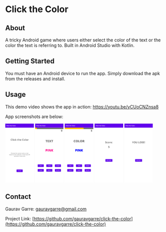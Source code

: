 # Click the Color

<!-- ABOUT THE PROJECT -->
## About

A tricky Android game where users either select the color of the text or the color the text is referring to. Built in Android Studio with Kotlin.

<!-- GETTING STARTED -->
## Getting Started

You must have an Android device to run the app. Simply download the apk from the releases and install.


<!-- USAGE EXAMPLES -->
## Usage

This demo video shows the app in action: https://youtu.be/yCUoCNZnsa8

App screenshots are below:

<img src="imgs/screen_1.png" alt="screenshot" width="18%" height="18%"/> <img src="imgs/screen_2.png" alt="screenshot" width="18%" height="18%"/> <img src="imgs/screen_3.png" alt="screenshot" width="18%" height="18%"/> <img src="imgs/screen_4.png" alt="screenshot" width="18%" height="18%"/> <img src="imgs/screen_5.png" alt="screenshot" width="18%" height="18%"/>
<!-- CONTACT -->
## Contact

Gaurav Garre: [gauravgarre@gmail.com](mailto:gauravgarre@gmail.com)

Project Link: [https://github.com/gauravgarre/click-the-color](https://github.com/gauravgarre/click-the-color)
